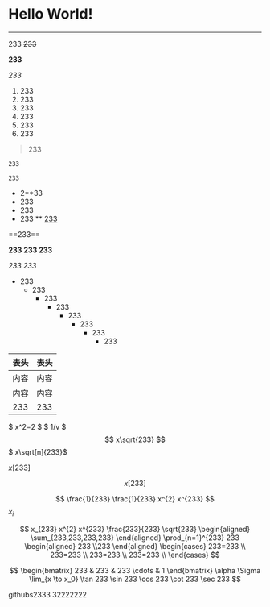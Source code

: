 # Hello World!

---

233
~~233~~

**233**

*233*
1. 233
2. 233
3. 233
4. 233
5. 233
6. 233

>233
```
233
```
` 233 `

* 2**33
* 233
* 233
* 233
**
[233](233.com)

==233==

**233
233
233**

*233
233*

* 233
  * 233
    * 233
      * 233
        * 233
          * 233
            * 233
              * 233

| 表头 | 表头 |
| ---- | ---- |
| 内容 | 内容 |
| 内容 | 内容 |
| 233 | 233 |
<!-- 
| 233 | 233 |
| ---- | ---- |
| 233 | 233 | -->

$ x^2=2 $
$ 1/v $
$$
 x\sqrt{233}
$$
$ x\sqrt[n]{233}$


$x\left[ 233 \right]$


$$
x\left[ 233 \right]
$$

$$
\frac{1}{233}
\frac{1}{233}
x^{2}
x^{233}
$$
$x_i$


$$
x_{233}
x^{2}
x^{233}
\frac{233}{233}
\sqrt{233}
\begin{aligned}
\sum_{233,233,233,233} \end{aligned}
\prod_{n=1}^{233} 233   
\begin{aligned}
233 \\233
\end{aligned}
\begin{cases}
  233=233 \\
  233=233 \\
  233=233 \\
  233=233 \\
\end{cases}
$$

$$
\begin{bmatrix} 
    233 & 233 & 233 \cdots & 1
\end{bmatrix} 
\alpha
\Sigma
\lim_{x \to x_0}
\tan 233
\sin 233
\cos 233
\cot 233
\sec 233
$$

githubs2333
32222222